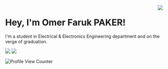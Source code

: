 <img align='right' src="https://github-readme-stats.vercel.app/api?username=OFP-TR&show_icons=true">

# Hey, I'm Omer Faruk PAKER! 
I'm a student in Electrical & Electronics Engineering department and on the verge of graduation.

[![](https://img.shields.io/badge/LinkedIn-0077B5?style=for-the-badge&logo=linkedin&logoColor=white)](https://www.linkedin.com/in/omer-faruk-paker-32b429191?lipi=urn%3Ali%3Apage%3Ad_flagship3_profile_view_base_contact_details%3BVODV4ot0QvCXDEeZjQ1ugA%3D%3D)
[![](https://img.shields.io/github/followers/OFP-TR?style=social)](https://www.github.com/OFP-TR)

![Profile View Counter](https://komarev.com/ghpvc/?username=OFP-TR)
